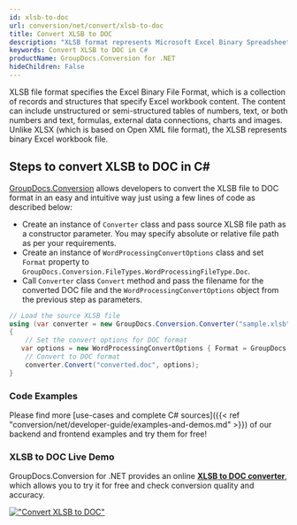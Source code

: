 ```yaml
---
id: xlsb-to-doc
url: conversion/net/convert/xlsb-to-doc
title: Convert XLSB to DOC
description: "XLSB format represents Microsoft Excel Binary Spreadsheet File with .xlsb extension. Learn how to convert XLSB to DOC file programmatically in C# language using GroupDocs.Conversion for .NET library."
keywords: Convert XLSB to DOC in C#
productName: GroupDocs.Conversion for .NET
hideChildren: False
---
```


XLSB file format specifies the Excel Binary File Format, which is a collection of records and structures that specify Excel workbook content. The content can include unstructured or semi-structured tables of numbers, text, or both numbers and text, formulas, external data connections, charts and images. Unlike XLSX (which is based on Open XML file format), the XLSB represents binary Excel workbook file.

## Steps to convert XLSB to DOC in C#

[GroupDocs.Conversion](https://products.groupdocs.com/conversion/net) allows developers to convert the XLSB file to DOC format in an easy and intuitive way just using a few lines of code as described below:

* Create an instance of `Converter` class and pass source XLSB file path as a constructor parameter. You may specify absolute or relative file path as per your requirements. 
* Create an instance of `WordProcessingConvertOptions` class and set `Format` property to `GroupDocs.Conversion.FileTypes.WordProcessingFileType.Doc`.
* Call `Converter` class `Convert` method and pass the filename for the converted DOC file and the `WordProcessingConvertOptions` object from the previous step as parameters.

```csharp
// Load the source XLSB file
using (var converter = new GroupDocs.Conversion.Converter("sample.xlsb"))
{
    // Set the convert options for DOC format
   var options = new WordProcessingConvertOptions { Format = GroupDocs.Conversion.FileTypes.WordProcessingFileType.Doc };
    // Convert to DOC format
    converter.Convert("converted.doc", options);
}
```

### Code Examples

Please find more [use-cases and complete C# sources]({{< ref "conversion/net/developer-guide/examples-and-demos.md" >}}) of our backend and frontend examples and try them for free!

### XLSB to DOC Live Demo

GroupDocs.Conversion for .NET provides an online [**XLSB to DOC converter**](https://products.groupdocs.app/conversion/xlsb-to-doc), which allows you to try it for free and check conversion quality and accuracy.

[!["Convert XLSB to DOC"](conversion/net/images/convert-to-doc/convert-xlsb-to-doc.png)](https://products.groupdocs.app/conversion/xlsb-to-doc)